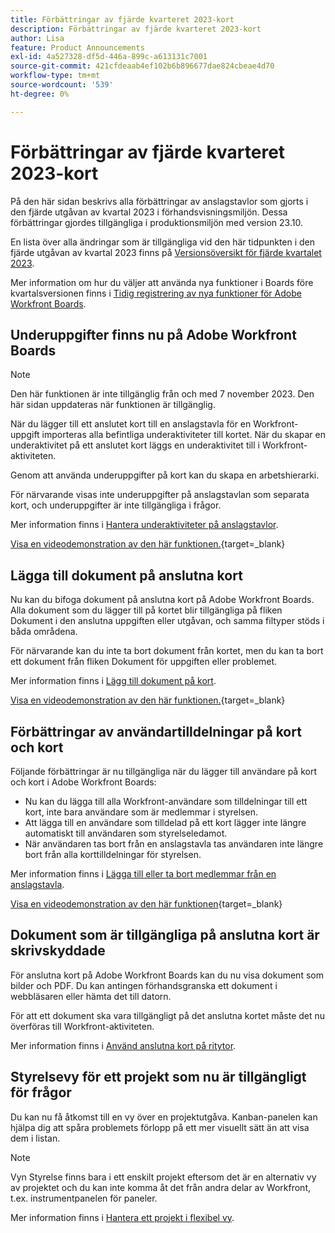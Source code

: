 ```yaml
---
title: Förbättringar av fjärde kvarteret 2023-kort
description: Förbättringar av fjärde kvarteret 2023-kort
author: Lisa
feature: Product Announcements
exl-id: 4a527328-df5d-446a-899c-a613131c7001
source-git-commit: 421cfdeaab4ef102b6b896677dae824cbeae4d70
workflow-type: tm+mt
source-wordcount: '539'
ht-degree: 0%

---
```


# Förbättringar av fjärde kvarteret 2023-kort

På den här sidan beskrivs alla förbättringar av anslagstavlor som gjorts i den fjärde utgåvan av kvartal 2023 i förhandsvisningsmiljön. Dessa förbättringar gjordes tillgängliga i produktionsmiljön med version 23.10.

En lista över alla ändringar som är tillgängliga vid den här tidpunkten i den fjärde utgåvan av kvartal 2023 finns på [Versionsöversikt för fjärde kvartalet 2023](/help/quicksilver/product-announcements/product-releases/23-q4-release-activity/23-q4-release-overview.md).

Mer information om hur du väljer att använda nya funktioner i Boards före kvartalsversionen finns i [Tidig registrering av nya funktioner för Adobe Workfront Boards](/help/quicksilver/agile/get-started-with-boards/boards-early-feature-opt-in.md).

## Underuppgifter finns nu på Adobe Workfront Boards

>[!NOTE]
>
>Den här funktionen är inte tillgänglig från och med 7 november 2023. Den här sidan uppdateras när funktionen är tillgänglig.

När du lägger till ett anslutet kort till en anslagstavla för en Workfront-uppgift importeras alla befintliga underaktiviteter till kortet. När du skapar en underaktivitet på ett anslutet kort läggs en underaktivitet till i Workfront-aktiviteten.

Genom att använda underuppgifter på kort kan du skapa en arbetshierarki.

För närvarande visas inte underuppgifter på anslagstavlan som separata kort, och underuppgifter är inte tillgängliga i frågor.

Mer information finns i [Hantera underaktiviteter på anslagstavlor](/help/quicksilver/agile/get-started-with-boards/manage-subtasks-on-boards.md).

[Visa en videodemonstration av den här funktionen.](https://video.tv.adobe.com/v/3424860/){target=_blank}

## Lägga till dokument på anslutna kort

Nu kan du bifoga dokument på anslutna kort på Adobe Workfront Boards. Alla dokument som du lägger till på kortet blir tillgängliga på fliken Dokument i den anslutna uppgiften eller utgåvan, och samma filtyper stöds i båda områdena.

För närvarande kan du inte ta bort dokument från kortet, men du kan ta bort ett dokument från fliken Dokument för uppgiften eller problemet.

Mer information finns i [Lägg till dokument på kort](/help/quicksilver/agile/get-started-with-boards/add-documents-on-cards.md).

[Visa en videodemonstration av den här funktionen.](https://video.tv.adobe.com/v/3423070/){target=_blank}

## Förbättringar av användartilldelningar på kort och kort

Följande förbättringar är nu tillgängliga när du lägger till användare på kort och kort i Adobe Workfront Boards:

* Nu kan du lägga till alla Workfront-användare som tilldelningar till ett kort, inte bara användare som är medlemmar i styrelsen.
* Att lägga till en användare som tilldelad på ett kort lägger inte längre automatiskt till användaren som styrelseledamot.
* När användaren tas bort från en anslagstavla tas användaren inte längre bort från alla korttilldelningar för styrelsen.

Mer information finns i [Lägga till eller ta bort medlemmar från en anslagstavla](/help/quicksilver/agile/get-started-with-boards/add-members-to-board.md).

[Visa en videodemonstration av den här funktionen](https://video.tv.adobe.com/v/3423222/){target=_blank}

## Dokument som är tillgängliga på anslutna kort är skrivskyddade

För anslutna kort på Adobe Workfront Boards kan du nu visa dokument som bilder och PDF. Du kan antingen förhandsgranska ett dokument i webbläsaren eller hämta det till datorn.

För att ett dokument ska vara tillgängligt på det anslutna kortet måste det nu överföras till Workfront-aktiviteten.

Mer information finns i [Använd anslutna kort på ritytor](/help/quicksilver/agile/get-started-with-boards/connected-cards.md).

## Styrelsevy för ett projekt som nu är tillgängligt för frågor

Du kan nu få åtkomst till en vy över en projektutgåva. Kanban-panelen kan hjälpa dig att spåra problemets förlopp på ett mer visuellt sätt än att visa dem i listan.

>[!NOTE]
>
>Vyn Styrelse finns bara i ett enskilt projekt eftersom det är en alternativ vy av projektet och du kan inte komma åt det från andra delar av Workfront, t.ex. instrumentpanelen för paneler.

Mer information finns i [Hantera ett projekt i flexibel vy](/help/quicksilver/manage-work/projects/manage-projects/manage-projects-in-agile-view.md).
